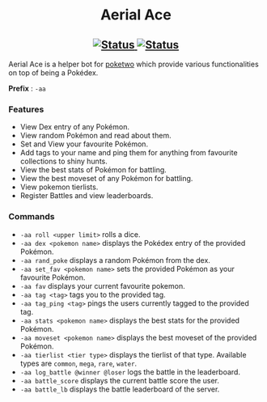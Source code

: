 
<h1 align="center">Aerial Ace</h1>
<h2 align="center">
  <a href="https://img.shields.io/badge/Status-online-green?style=for-the-badge">
    <img src="https://img.shields.io/badge/Status-online-green?style=for-the-badge" alt="Status" />
  </a>
  <a href="https://img.shields.io/badge/Python-3.10-blue?style=for-the-badge">
    <img src="https://img.shields.io/badge/Python-3.10-blue?style=for-the-badge" alt="Status" />
  </a>
</h2>

Aerial Ace is a helper bot for [poketwo](https://github.com/poketwo/poketwo) which provide various functionalities on top of being a Pokédex.

**Prefix** : `-aa`

### Features

* View Dex entry of any Pokémon.
* View random Pokémon and read about them.
* Set and View your favourite Pokémon.
* Add tags to your name and ping them for anything from favourite collections to shiny hunts.
* View the best stats of Pokémon for battling.
* View the best moveset of any Pokémon for battling.
* View pokemon tierlists.
* Register Battles and view leaderboards.

### Commands
* `-aa roll <upper limit>` rolls a dice.
* `-aa dex <pokemon name>` displays the Pokédex entry of the provided Pokémon.
* `-aa rand_poke` displays a random Pokémon from the dex.
* `-aa set_fav <pokemon name>` sets the provided Pokémon as your favourite Pokémon.
* `-aa fav` displays your current favourite pokemon.
* `-aa tag <tag>` tags you to the provided tag.
* `-aa tag_ping <tag>` pings the users currently tagged to the provided tag.
* `-aa stats <pokemon name>` displays the best stats for the provided Pokémon.
* `-aa moveset <pokemon name>` displays the best moveset of the provided Pokémon.
* `-aa tierlist <tier type>` displays the tierlist of that type. Available types are `common`, `mega`, `rare`, `water`.
* `-aa log_battle @winner @loser` logs the battle in the leaderboard.
* `-aa battle_score` displays the current battle score the user.
* `-aa battle_lb` displays the battle leaderboard of the server.
